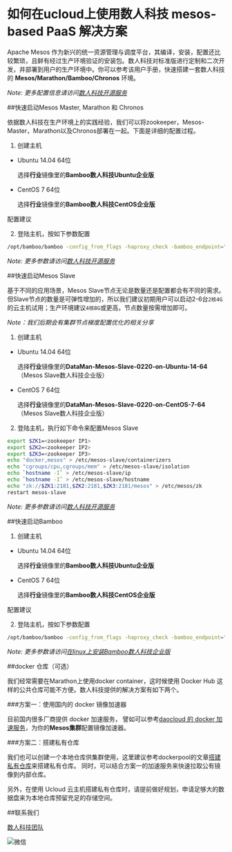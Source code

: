 如何在ucloud上使用数人科技 mesos-based PaaS 解决方案
======================================================

Apache Mesos 作为新兴的统一资源管理与调度平台，其编译，安装，配置还比较繁琐，且鲜有经过生产环境验证的安装包。数人科技对标准版进行定制和二次开发，并部署到用户的生产环境中。你可以参考该用户手册，快速搭建一套数人科技的 **Mesos/Marathon/Bamboo/Chronos** 环境。

*Note: 更多配置信息请访问[数人科技开源服务](http://get.dataman.io)*


##快速启动Mesos Master, Marathon 和 Chronos

依据数人科技在生产环境上的实践经验，我们可以将zookeeper，Mesos-Master，Marathon以及Chronos部署在一起。下面是详细的配置过程。

1. 创建主机

  * Ubuntu 14.04 64位

    选择**行业**镜像里的**Bamboo数人科技Ubuntu企业版** 

  * CentOS 7 64位
  
     选择**行业**镜像里的**Bamboo数人科技CentOS企业版** 

配置建议

2. 登陆主机，按如下参数配置

  ```bash
  /opt/bamboo/bamboo -config_from_flags -haproxy_check -bamboo_endpoint="http://<本机IP>:8000" -bamboo_zk_host="<IP1>:2181,<IP2>:2181" -marathon_endpoint="http://<Marathon IP>:8080"
  ```
  *Note: 更多参数请访问[数人科技开源服务](http://get.dataman.io)*


##快速启动Mesos Slave

基于不同的应用场景，Mesos Slave节点无论是数量还是配置都会有不同的需求。但Slave节点的数量是可弹性增加的，所以我们建议初期用户可以启动2-6台``2核4G``的云主机试用；生产环境建议``4核8G``或更高，节点数量按需增加即可。

*Note：我们后期会有集群节点梯度配置优化的相关分享*

1. 创建主机

  * Ubuntu 14.04 64位

    选择**行业**镜像里的**DataMan-Mesos-Slave-0220-on-Ubuntu-14-64** （Mesos Slave数人科技企业版）

  * CentOS 7 64位
  
     选择**行业**镜像里的**DataMan-Mesos-Slave-0220-on-CentOS-7-64**（Mesos Slave数人科技企业版）

2. 登陆主机，执行如下命令来配置Mesos Slave

  ```bash
  export $ZK1=<zookeeper IP1>
  export $ZK2=<zookeeper IP2>
  export $ZK3=<zookeeper IP3>
  echo "docker,mesos" > /etc/mesos-slave/containerizers
  echo "cgroups/cpu,cgroups/mem" > /etc/mesos-slave/isolation
  echo `hostname -I` > /etc/mesos-slave/ip
  echo `hostname -I` > /etc/mesos-slave/hostname
  echo "zk://$ZK1:2181,$ZK2:2181,$ZK3:2181/mesos" > /etc/mesos/zk
  restart mesos-slave
  ```
  *Note: 更多参数请访问[数人科技开源服务](http://get.dataman.io)*


##快速启动Bamboo

1. 创建主机
  * Ubuntu 14.04 64位

    选择**行业**镜像里的**Bamboo数人科技Ubuntu企业版** 

  * CentOS 7 64位
  
     选择**行业**镜像里的**Bamboo数人科技CentOS企业版** 

配置建议

2. 登陆主机，按如下参数配置

  ```bash
  /opt/bamboo/bamboo -config_from_flags -haproxy_check -bamboo_endpoint="http://<本机IP>:8000" -bamboo_zk_host="<IP1>:2181,<IP2>:2181" -marathon_endpoint="http://<Marathon IP>:8080"
  ```
  *Note: 更多参数请访问[在linux上安装Bamboo数人科技企业版](http://get.dataman.io/#bamboo)*


##docker 仓库（可选）

  我们经常需要在Marathon上使用docker container，这时候使用 Docker Hub 这样的公共仓库可能不方便。数人科技提供的解决方案有如下两个。

###方案一：使用国内的 docker 镜像加速器

  目前国内很多厂商提供 docker 加速服务， 譬如可以参考[daocloud 的 docker 加速服务](http://get.daocloud.io/)，为你的**Mesos集群**配置镜像加速器。

###方案二：搭建私有仓库

  我们也可以创建一个本地仓库供集群使用，这里建议参考dockerpool的文章[搭建私有仓库](http://dockerpool.com/static/books/docker_practice/repository/local_repo.html)来搭建私有仓库。 同时，可以结合方案一的加速服务来快速拉取公有镜像到内部仓库。
  
  另外，在使用 Ucloud 云主机搭建私有仓库时，请提前做好规划，申请足够大的数据盘来为本地仓库预留充足的存储空间。

##联系我们

  [数人科技团队](http://www.dataman-inc.com/contact.html)

  ![微信](http://www.dataman-inc.com/images/code-weixin.jpg)
